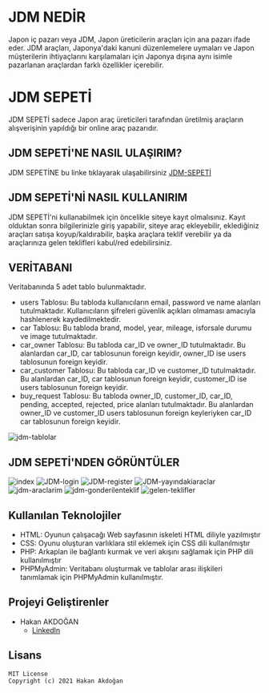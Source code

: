 # JDM NEDİR
Japon iç pazarı veya JDM, Japon üreticilerin araçları için ana pazarı ifade eder. JDM araçları, Japonya'daki kanuni düzenlemelere uymaları ve Japon müşterilerin ihtiyaçlarını karşılamaları için Japonya dışına aynı isimle pazarlanan araçlardan farklı özellikler içerebilir.

# JDM SEPETİ
JDM SEPETİ sadece Japon araç üreticileri tarafından üretilmiş araçların alışverişinin yapıldığı bir online araç pazarıdır.

## JDM SEPETİ'NE NASIL ULAŞIRIM?
JDM SEPETİNE bu linke tıklayarak ulaşabilirsiniz [JDM-SEPETİ](http://jdm-sepeti.eu5.org/)

## JDM SEPETİ'Nİ NASIL KULLANIRIM
JDM SEPETİ'ni kullanabilmek için öncelikle siteye kayıt olmalısınız. Kayıt olduktan sonra bilgilerinizle giriş yapabilir, siteye araç ekleyebilir, eklediğiniz araçları satışa koyup/kaldırabilir, başka araçlara teklif verebilir ya da araçlarınıza gelen teklifleri kabul/red edebilirsiniz.

## VERİTABANI
Veritabanında 5 adet tablo bulunmaktadır.
* users Tablosu: Bu tabloda kullanıcıların email, password ve name alanları tutulmaktadır. Kullanıcıların şifreleri güvenlik açıkları olmaması amacıyla hashlenerek kaydedilmektedir.
* car Tablosu: Bu tabloda brand, model, year, mileage, isforsale durumu ve image tutulmaktadır.
* car_owner Tablosu: Bu tabloda car_ID ve owner_ID tutulmaktadır. Bu alanlardan car_ID, car tablosunun foreign keyidir, owner_ID ise users tablosunun foreign keyidir.
* car_customer Tablosu: Bu tabloda car_ID ve customer_ID tutulmaktadır. Bu alanlardan car_ID, car tablosunun foreign keyidir, customer_ID ise users tablosunun foreign keyidir.
* buy_request Tablosu: Bu tabloda owner_ID, customer_ID, car_ID, pending, accepted, rejected, price alanları tutulmaktadır. Bu alanlardan owner_ID ve customer_ID users tablosunun foreign keyleriyken car_ID car tablosunun foreign keyidir.

![jdm-tablolar](https://user-images.githubusercontent.com/54938929/122386893-fb0dac80-cf76-11eb-931a-57af569386aa.png)
 

## JDM SEPETİ'NDEN GÖRÜNTÜLER
![index](https://user-images.githubusercontent.com/54938929/122376242-a5340700-cf6c-11eb-9650-469cfbaab758.png)
![JDM-login](https://user-images.githubusercontent.com/54938929/122376430-d1e81e80-cf6c-11eb-8ab6-4f0b916ddd04.png)
![JDM-register](https://user-images.githubusercontent.com/54938929/122376542-ea583900-cf6c-11eb-931b-dcb9d94ea90e.png)
![JDM-yayındakiaraclar](https://user-images.githubusercontent.com/54938929/122376581-f3490a80-cf6c-11eb-937b-2a1364f277ad.png)
![jdm-araclarim](https://user-images.githubusercontent.com/54938929/122376607-f7752800-cf6c-11eb-8f4b-7c11591765ae.png)
![jdm-gonderilenteklif](https://user-images.githubusercontent.com/54938929/122376621-fa701880-cf6c-11eb-8778-c2c938aef89f.png)
![gelen-teklifler](https://user-images.githubusercontent.com/54938929/122376624-fba14580-cf6c-11eb-97a1-dc05bd7561a0.png)

## Kullanılan Teknolojiler
   * HTML: Oyunun çalışacağı Web sayfasının iskeleti HTML diliyle yazılmıştır
   * CSS:  Oyunu oluşturan varlıklara stil eklemek için CSS dili kullanılmıştır
   * PHP:  Arkaplan ile bağlantı kurmak ve veri akışını sağlamak için PHP dili kullanılmıştır
   * PHPMyAdmin: Veritabanı oluşturmak ve tablolar arası ilişkileri tanımlamak için PHPMyAdmin kullanılmıştır.

## Projeyi Geliştirenler
 * Hakan AKDOĞAN
   * [LinkedIn](https://www.linkedin.com/in/hakan-akdogan/)

## Lisans
    MIT License
    Copyright (c) 2021 Hakan Akdoğan
